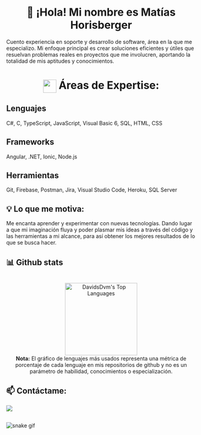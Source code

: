 <h1 align='center'>👋 ¡Hola! Mi nombre es Matías Horisberger</h1>

Cuento experiencia en soporte y desarrollo de software, área en la que me especializo. Mi enfoque principal es crear soluciones eficientes y útiles que resuelvan problemas reales en proyectos que me involucren, aportando la totalidad de mis aptitudes y conocimientos.

<h1 align='center'><img align="center" src="https://media2.giphy.com/media/QssGEmpkyEOhBCb7e1/giphy.gif?cid=ecf05e47a0n3gi1bfqntqmob8g9aid1oyj2wr3ds3mg700bl&rid=giphy.gif" width ="35"/>  Áreas de Expertise:</h1>

## Lenguajes 
C#, C, TypeScript, JavaScript, Visual Basic 6, SQL, HTML, CSS<br>

## Frameworks 
Angular, .NET, Ionic, Node.js<br>

## Herramientas
Git, Firebase, Postman, Jira, Visual Studio Code, Heroku, SQL Server<br>

## 💡 Lo que me motiva:
Me encanta aprender y experimentar con nuevas tecnologías. Dando lugar a que mi imaginación fluya y poder plasmar mis ideas a través del código y las herramientas a mi alcance, para así obtener los mejores resultados de lo que se busca hacer.


## 📊 Github stats

<!-- Bassed on: https://github.com/anuraghazra/github-readme-stats -->
<p align="center">
  <br/>
  <a href="https://github.com/anuraghazra/github-readme-stats"><img alt="DavidsDvm's Top Languages" src="https://github-readme-stats.vercel.app/api/top-langs/?username=matigthb&langs_count=8&layout=compact&theme=react&bg_color=310669&title_color=7a2858&icon_color=7a2858&show_icons=true&border_color=7a2858&border_radius=15" height="192px"/></a>
  <br/>
  <b>Nota:</b> El gráfico de lenguajes más usados representa una métrica de porcentaje de cada lenguaje en mis repositorios de github y no es un parámetro de habilidad, conocimientos o especialización. 
</p>


## 📫 Contáctame:

<a href="https://www.linkedin.com/in/matias-horisberger">
  <img src="https://img.shields.io/badge/linkedin-310669?&style=for-the-badge&logo=linkedin&logoColor=black">
</a>

##

![snake gif](https://github.com/matigthb/matigthb/github-contribution-grid-snake-dark.svg)
